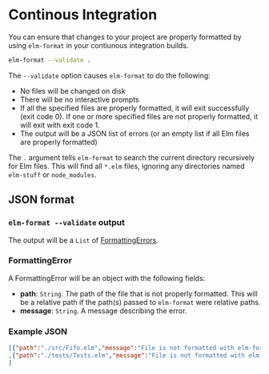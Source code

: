 # Continous Integration

You can ensure that changes to your project are properly formatted
by using `elm-format` in your contiunous integration builds.

```sh
elm-format --validate .
```

The `--validate` option causes `elm-format` to do the following:

  - No files will be changed on disk
  - There will be no interactive prompts
  - If all the specified files are properly formatted, it will exit successfully (exit code 0).
    If one or more specified files are not properly formatted, it will exit with exit code 1.
  - The output will be a JSON list of errors (or an empty list if all Elm files are properly formatted)

The `.` argument tells `elm-format` to search the current directory recursively for Elm files.
This will find all `*.elm` files, ignoring any directories named `elm-stuff` or `node_modules`.

## JSON format


### `elm-format --validate` output

The output will be a `List` of [FormattingErrors](#FormattingError).


### FormattingError

A FormattingError will be an object with the following fields:

  - **path**: `String`.  The path of the file that is not properly formatted.
    This will be a relative path if the path(s) passed to `elm-format` were relative paths.
  - **message**: `String`.  A message describing the error.


### Example JSON

```json
[{"path":"./src/Fifo.elm","message":"File is not formatted with elm-format-0.8.6 --elm-version=0.19"}
,{"path":"./tests/Tests.elm","message":"File is not formatted with elm-format-0.8.6 --elm-version=0.19"}
]
```
